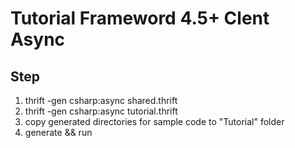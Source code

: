 # Tutorial Frameword 4.5+ Clent Async

## Step
1. thrift -gen csharp:async shared.thrift
2. thrift -gen csharp:async tutorial.thrift
3. copy generated directories for sample code to "Tutorial" folder
4. generate && run

